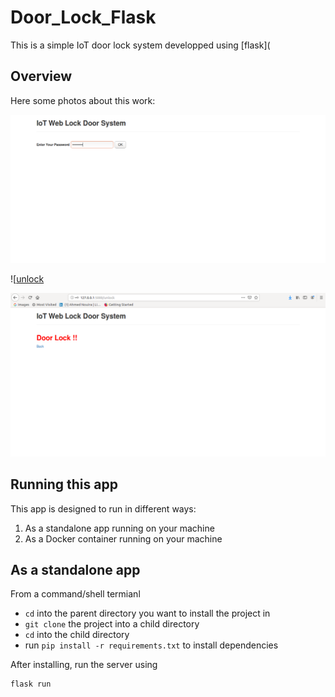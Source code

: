 # Door_Lock_Flask
This is a simple IoT door lock system developped using [flask](

## Overview
Here some photos about this work:

![main_page](/images/root.png)

![[unlock](/images/unlock.png)

![door_locked](/images/door_locked.png)

## Running this app
This app is designed to run in different ways:
1. As a standalone app running on your machine
1. As a Docker container running on your machine

## As a standalone app
From a command/shell termianl 
* `cd` into the parent directory you want to install the project in
* `git clone` the project into a child directory 
* `cd` into the child directory
* run `pip install -r requirements.txt` to install dependencies

After installing, run the server using
    
    flask run 





